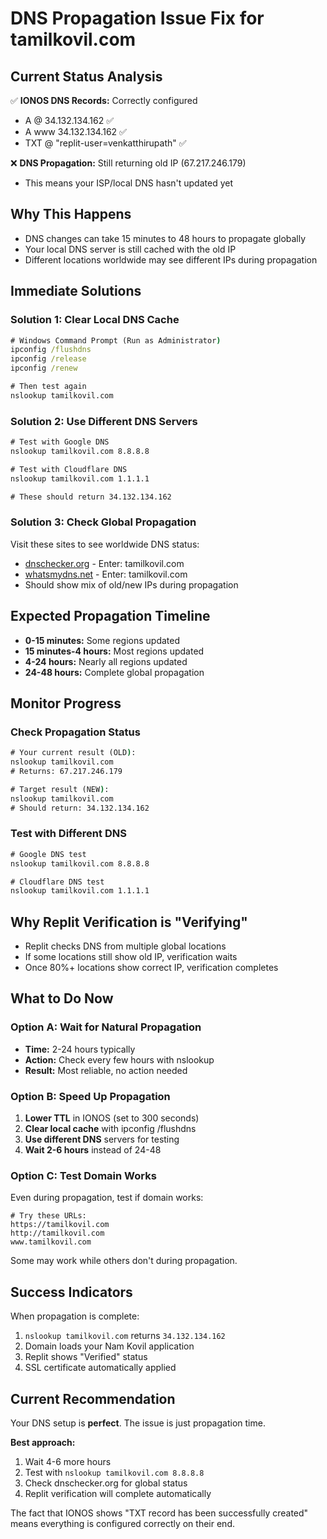# DNS Propagation Issue Fix for tamilkovil.com

## Current Status Analysis
✅ **IONOS DNS Records:** Correctly configured
- A @ 34.132.134.162 ✅
- A www 34.132.134.162 ✅  
- TXT @ "replit-user=venkatthirupath" ✅

❌ **DNS Propagation:** Still returning old IP (67.217.246.179)
- This means your ISP/local DNS hasn't updated yet

## Why This Happens
- DNS changes can take 15 minutes to 48 hours to propagate globally
- Your local DNS server is still cached with the old IP
- Different locations worldwide may see different IPs during propagation

## Immediate Solutions

### Solution 1: Clear Local DNS Cache
```cmd
# Windows Command Prompt (Run as Administrator)
ipconfig /flushdns
ipconfig /release
ipconfig /renew

# Then test again
nslookup tamilkovil.com
```

### Solution 2: Use Different DNS Servers
```cmd
# Test with Google DNS
nslookup tamilkovil.com 8.8.8.8

# Test with Cloudflare DNS  
nslookup tamilkovil.com 1.1.1.1

# These should return 34.132.134.162
```

### Solution 3: Check Global Propagation
Visit these sites to see worldwide DNS status:
- [dnschecker.org](https://dnschecker.org) - Enter: tamilkovil.com
- [whatsmydns.net](https://whatsmydns.net) - Enter: tamilkovil.com
- Should show mix of old/new IPs during propagation

## Expected Propagation Timeline
- **0-15 minutes:** Some regions updated
- **15 minutes-4 hours:** Most regions updated  
- **4-24 hours:** Nearly all regions updated
- **24-48 hours:** Complete global propagation

## Monitor Progress

### Check Propagation Status
```cmd
# Your current result (OLD):
nslookup tamilkovil.com
# Returns: 67.217.246.179

# Target result (NEW):
nslookup tamilkovil.com
# Should return: 34.132.134.162
```

### Test with Different DNS
```cmd
# Google DNS test
nslookup tamilkovil.com 8.8.8.8

# Cloudflare DNS test
nslookup tamilkovil.com 1.1.1.1
```

## Why Replit Verification is "Verifying"
- Replit checks DNS from multiple global locations
- If some locations still show old IP, verification waits
- Once 80%+ locations show correct IP, verification completes

## What to Do Now

### Option A: Wait for Natural Propagation
- **Time:** 2-24 hours typically
- **Action:** Check every few hours with nslookup
- **Result:** Most reliable, no action needed

### Option B: Speed Up Propagation
1. **Lower TTL** in IONOS (set to 300 seconds)
2. **Clear local cache** with ipconfig /flushdns
3. **Use different DNS** servers for testing
4. **Wait 2-6 hours** instead of 24-48

### Option C: Test Domain Works
Even during propagation, test if domain works:
```
# Try these URLs:
https://tamilkovil.com
http://tamilkovil.com
www.tamilkovil.com
```
Some may work while others don't during propagation.

## Success Indicators
When propagation is complete:
1. `nslookup tamilkovil.com` returns `34.132.134.162`
2. Domain loads your Nam Kovil application
3. Replit shows "Verified" status
4. SSL certificate automatically applied

## Current Recommendation
Your DNS setup is **perfect**. The issue is just propagation time. 

**Best approach:**
1. Wait 4-6 more hours
2. Test with `nslookup tamilkovil.com 8.8.8.8`
3. Check dnschecker.org for global status
4. Replit verification will complete automatically

The fact that IONOS shows "TXT record has been successfully created" means everything is configured correctly on their end.